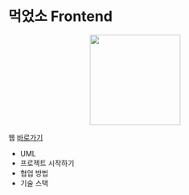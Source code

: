 
# 먹었소 Frontend

<div align="center">
    <img src="https://avatars.githubusercontent.com/u/90189814?s=200&v=4" width="180">
</div>

웹 [바로가기](https://mogutsou.web.app/)

* UML
* 프로젝트 시작하기
* 협업 방법
* 기술 스택 